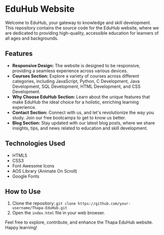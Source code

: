 # EduHub Website

Welcome to EduHub, your gateway to knowledge and skill development. This repository contains the source code for the EduHub website, where we are dedicated to providing high-quality, accessible education for learners of all ages and backgrounds.

## Features

- **Responsive Design:** The website is designed to be responsive, providing a seamless experience across various devices.
- **Courses Section:** Explore a variety of courses across different categories, including JavaScript, Python, C Development, Java Development, SQL Development, HTML Development, and CSS Development.
- **Why Choose EduHub Section:** Learn about the unique features that make EduHub the ideal choice for a holistic, enriching learning experience.
- **Contact Section:** Connect with us, and let's revolutionize the way you study. Join our free bootcamps to get to know us better.
- **Blog Section:** Stay updated with our latest blog posts, where we share insights, tips, and news related to education and skill development.

## Technologies Used

- HTML5
- CSS3
- Font Awesome Icons
- AOS Library (Animate On Scroll)
- Google Fonts

## How to Use

1. Clone the repository: `git clone https://github.com/your-username/Thapa-EduHub.git`
2. Open the `index.html` file in your web browser.

Feel free to explore, contribute, and enhance the Thapa EduHub website. Happy learning!
